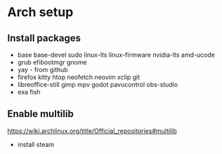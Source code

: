 # Arch setup

## Install packages
- base base-devel sudo linux-lts linux-firmware nvidia-lts amd-ucode
- grub efibootmgr gnome
- yay - from github
- firefox kitty htop neofetch neovim xclip git
- libreoffice-still gimp mpv godot pavucontrol obs-studio
- exa fish

## Enable multilib
https://wiki.archlinux.org/title/Official_repositories#multilib
- install steam
